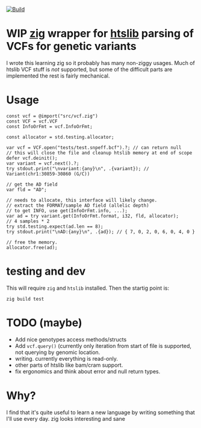 [![Build](https://github.com/brentp/hts-zig/actions/workflows/build.yml/badge.svg)](https://github.com/brentp/hts-zig/actions/workflows/build.yml)

# WIP [zig](https://ziglang.org) wrapper for [htslib](htslib.org) parsing of VCFs for genetic variants

I wrote this learning zig so it probably has many non-ziggy usages.
Much of htslib VCF stuff is *not* supported, but some of the difficult parts are
implemented the rest is fairly mechanical.


# Usage

```zig
const vcf = @import("src/vcf.zig")
const VCF = vcf.VCF
const InfoOrFmt = vcf.InfoOrFmt;

const allocator = std.testing.allocator;

var vcf = VCF.open("tests/test.snpeff.bcf").?; // can return null
// this will close the file and cleanup htslib memory at end of scope
defer vcf.deinit(); 
var variant = vcf.next().?;
try stdout.print("\nvariant:{any}\n", .{variant}); // Variant(chr1:30859-30860 (G/C))

// get the AD field
var fld = "AD";

// needs to allocate, this interface will likely change.
// extract the FORMAT/sample AD field (allelic depth)
// to get INFO, use get(InfoOrFmt.info, ...);
var ad = try variant.get(InfoOrFmt.format, i32, fld, allocator);
// 4 samples * 2
try std.testing.expect(ad.len == 8);
try stdout.print("\nAD:{any}\n", .{ad}); // { 7, 0, 2, 0, 6, 0, 4, 0 }

// free the memory.
allocator.free(ad);
```

# testing and dev

This will require `zig` and `htslib` installed.
Then the startig point is:
```
zig build test
```

# TODO (maybe)

+ Add nice genotypes access methods/structs
+ Add `vcf.query()` (currently only iteration from start of file is supported,
  not querying by genomic location.
+ writing. currently everything is read-only.
+ other parts of htslib like bam/cram support.
+ fix ergonomics and think about error and null return types.

# Why?

I find that it's quite useful to learn a new language by writing something that
I'll use every day. zig looks interesting and sane
